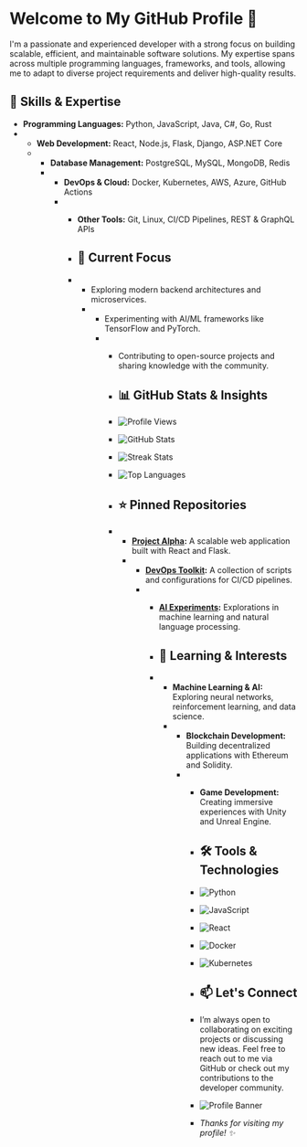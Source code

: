 # Welcome to My GitHub Profile 👋  

I'm a passionate and experienced developer with a strong focus on building scalable, efficient, and maintainable software solutions. My expertise spans across multiple programming languages, frameworks, and tools, allowing me to adapt to diverse project requirements and deliver high-quality results.  

## 🚀 Skills & Expertise  
- **Programming Languages:** Python, JavaScript, Java, C#, Go, Rust
- - **Web Development:** React, Node.js, Flask, Django, ASP.NET Core
  - - **Database Management:** PostgreSQL, MySQL, MongoDB, Redis
    - - **DevOps & Cloud:** Docker, Kubernetes, AWS, Azure, GitHub Actions
      - - **Other Tools:** Git, Linux, CI/CD Pipelines, REST & GraphQL APIs
       
        - ## 🔭 Current Focus
        - - Exploring modern backend architectures and microservices.
          - - Experimenting with AI/ML frameworks like TensorFlow and PyTorch.
            - - Contributing to open-source projects and sharing knowledge with the community.
             
              - ## 📊 GitHub Stats & Insights
             
              - ![Profile Views](https://komarev.com/ghpvc/?username=Ramsey152Pat&color=blue&style=flat)
              - ![GitHub Stats](https://github-readme-stats.vercel.app/api?username=Ramsey152Pat&show_icons=true&theme=radical)
              - ![Streak Stats](https://github-readme-streak-stats.herokuapp.com/?user=Ramsey152Pat&theme=radical)
              - ![Top Languages](https://github-readme-stats.vercel.app/api/top-langs/?username=Ramsey152Pat&layout=compact&theme=radical)
             
              - ## ⭐ Pinned Repositories
              - - **[Project Alpha](https://github.com/Ramsey152Pat/project-alpha):** A scalable web application built with React and Flask.
                - - **[DevOps Toolkit](https://github.com/Ramsey152Pat/devops-toolkit):** A collection of scripts and configurations for CI/CD pipelines.
                  - - **[AI Experiments](https://github.com/Ramsey152Pat/ai-experiments):** Explorations in machine learning and natural language processing.
                   
                    - ## 🌱 Learning & Interests
                    - - **Machine Learning & AI:** Exploring neural networks, reinforcement learning, and data science.
                      - - **Blockchain Development:** Building decentralized applications with Ethereum and Solidity.
                        - - **Game Development:** Creating immersive experiences with Unity and Unreal Engine.
                         
                          - ## 🛠️ Tools & Technologies
                          - ![Python](https://img.shields.io/badge/Python-3776AB?style=for-the-badge&logo=python&logoColor=white)
                          - ![JavaScript](https://img.shields.io/badge/JavaScript-F7DF1E?style=for-the-badge&logo=javascript&logoColor=black)
                          - ![React](https://img.shields.io/badge/React-61DAFB?style=for-the-badge&logo=react&logoColor=black)
                          - ![Docker](https://img.shields.io/badge/Docker-2496ED?style=for-the-badge&logo=docker&logoColor=white)
                          - ![Kubernetes](https://img.shields.io/badge/Kubernetes-326CE5?style=for-the-badge&logo=kubernetes&logoColor=white)
                         
                          - ## 📫 Let's Connect
                          - I’m always open to collaborating on exciting projects or discussing new ideas. Feel free to reach out to me via GitHub or check out my contributions to the developer community.
                         
                          - ![Profile Banner](https://github.com/Ramsey152Pat/Ramsey152Pat/blob/main/profile-banner.png)
                         
                          - *Thanks for visiting my profile! ✨*
